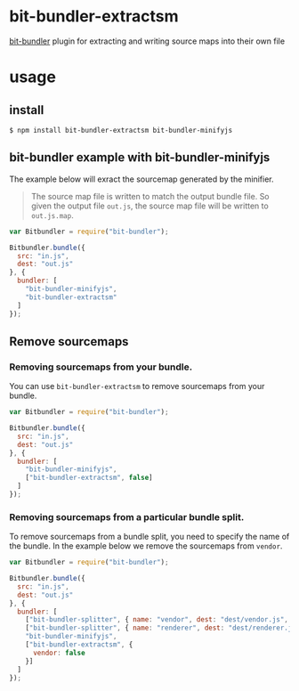 # bit-bundler-extractsm
[bit-bundler](https://github.com/MiguelCastillo/bit-bundler) plugin for extracting and writing source maps into their own file

# usage

## install

```
$ npm install bit-bundler-extractsm bit-bundler-minifyjs
```

## bit-bundler example with bit-bundler-minifyjs

The example below will exract the sourcemap generated by the minifier.

> The source map file is written to match the output bundle file. So given the output file `out.js`, the source map file will be written to `out.js.map`.

``` javascript
var Bitbundler = require("bit-bundler");

Bitbundler.bundle({
  src: "in.js",
  dest: "out.js"
}, {
  bundler: [
    "bit-bundler-minifyjs",
    "bit-bundler-extractsm"
  ]
});
```

## Remove sourcemaps

### Removing sourcemaps from your bundle.

You can use `bit-bundler-extractsm` to remove sourcemaps from your bundle.

``` javascript
var Bitbundler = require("bit-bundler");

Bitbundler.bundle({
  src: "in.js",
  dest: "out.js"
}, {
  bundler: [
    "bit-bundler-minifyjs",
    ["bit-bundler-extractsm", false]
  ]
});
```

### Removing sourcemaps from a particular bundle split.

To remove sourcemaps from a bundle split, you need to specify the name of the bundle. In the example below we remove the sourcemaps from `vendor`.

``` javascript
var Bitbundler = require("bit-bundler");

Bitbundler.bundle({
  src: "in.js",
  dest: "out.js"
}, {
  bundler: [
    ["bit-bundler-splitter", { name: "vendor", dest: "dest/vendor.js", match: { path: /\/node_modules\// } }],
    ["bit-bundler-splitter", { name: "renderer", dest: "dest/renderer.js", match: { path: /\/src\/renderer\// } }],
    "bit-bundler-minifyjs",
    ["bit-bundler-extractsm", {
      vendor: false
    }]
  ]
});
```
